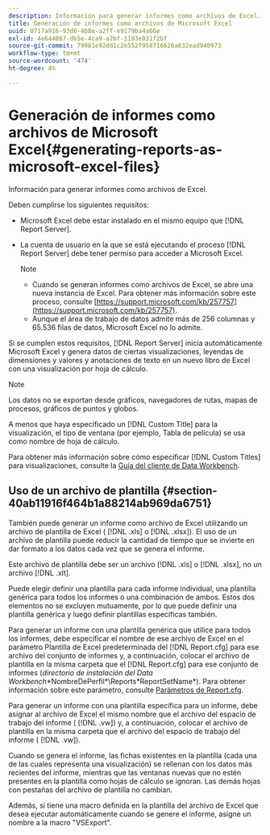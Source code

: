 ```yaml
---
description: Información para generar informes como archivos de Excel.
title: Generación de informes como archivos de Microsoft Excel
uuid: 0717a916-93d6-4b8e-a2ff-e9179ba4a66e
exl-id: 4e644867-db5e-4ca9-a2bf-1193e031f2bf
source-git-commit: 79981e92dd1c2e552f958716626a632ead940973
workflow-type: tm+mt
source-wordcount: '474'
ht-degree: 4%

---
```


# Generación de informes como archivos de Microsoft Excel{#generating-reports-as-microsoft-excel-files}

Información para generar informes como archivos de Excel.

Deben cumplirse los siguientes requisitos:

* Microsoft Excel debe estar instalado en el mismo equipo que [!DNL Report Server].
* La cuenta de usuario en la que se está ejecutando el proceso [!DNL Report Server] debe tener permiso para acceder a Microsoft Excel.

   >[!NOTE]
   >
   >
   >
   >
   >    * Cuando se generan informes como archivos de Excel, se abre una nueva instancia de Excel. Para obtener más información sobre este proceso, consulte [https://support.microsoft.com/kb/257757](https://support.microsoft.com/kb/257757).
   >    * Aunque el área de trabajo de datos admite más de 256 columnas y 65.536 filas de datos, Microsoft Excel no lo admite.


Si se cumplen estos requisitos, [!DNL Report Server] inicia automáticamente Microsoft Excel y genera datos de ciertas visualizaciones, leyendas de dimensiones y valores y anotaciones de texto en un nuevo libro de Excel con una visualización por hoja de cálculo.

>[!NOTE]
>
>Los datos no se exportan desde gráficos, navegadores de rutas, mapas de procesos, gráficos de puntos y globos.

A menos que haya especificado un [!DNL Custom Title] para la visualización, el tipo de ventana (por ejemplo, Tabla de película) se usa como nombre de hoja de cálculo.

Para obtener más información sobre cómo especificar [!DNL Custom Titles] para visualizaciones, consulte la [Guía del cliente de Data Workbench](https://experienceleague.adobe.com/docs/data-workbench/using/client/t-open-ins.html?lang=es).

## Uso de un archivo de plantilla {#section-40ab11916f464b1a88214ab969da6751}

También puede generar un informe como archivo de Excel utilizando un archivo de plantilla de Excel ( [!DNL .xls] o [!DNL .xlsx]). El uso de un archivo de plantilla puede reducir la cantidad de tiempo que se invierte en dar formato a los datos cada vez que se genera el informe.

Este archivo de plantilla debe ser un archivo [!DNL .xls] o [!DNL .xlsx], no un archivo [!DNL .xlt].

Puede elegir definir una plantilla para cada informe individual, una plantilla genérica para todos los informes o una combinación de ambos. Estos dos elementos no se excluyen mutuamente, por lo que puede definir una plantilla genérica y luego definir plantillas específicas también.

Para generar un informe con una plantilla genérica que utilice para todos los informes, debe especificar el nombre de ese archivo de Excel en el parámetro Plantilla de Excel predeterminada del [!DNL Report.cfg] para ese archivo del conjunto de informes y, a continuación, colocar el archivo de plantilla en la misma carpeta que el [!DNL Report.cfg] para ese conjunto de informes (*directorio de instalación del Data Workbench*\*NombreDePerfil*\Reports\*ReportSetName*). Para obtener información sobre este parámetro, consulte [Parámetros de Report.cfg](../../../../../home/c-rpt-oview/c-rpt-param-ref/c-rpt-param.md#concept-838e59d72d3f4cb29ee15f5c7eb0ceff).

Para generar un informe con una plantilla específica para un informe, debe asignar al archivo de Excel el mismo nombre que el archivo del espacio de trabajo del informe ( [!DNL .vw]) y, a continuación, colocar el archivo de plantilla en la misma carpeta que el archivo del espacio de trabajo del informe ( [!DNL .vw]).

Cuando se genera el informe, las fichas existentes en la plantilla (cada una de las cuales representa una visualización) se rellenan con los datos más recientes del informe, mientras que las ventanas nuevas que no estén presentes en la plantilla como hojas de cálculo se ignoran. Las demás hojas con pestañas del archivo de plantilla no cambian.

Además, si tiene una macro definida en la plantilla del archivo de Excel que desea ejecutar automáticamente cuando se genere el informe, asigne un nombre a la macro &quot;VSExport&quot;.
